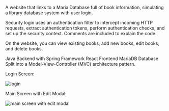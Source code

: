 A website that links to a Maria Database full of book information, simulating a library database system with user login.

Security login uses an authentication filter to intercept incoming HTTP requests, extract authentication tokens, perform authentication checks, and set up the security context. Comments are included to explain the code.

On the website, you can view existing books, add new books, edit books, and delete books.

Java Backend with Spring Framework
React Frontend
MariaDB Database
Split into a Model-View-Controller (MVC) architecture pattern.


Login Screen:

![login](https://github.com/Ethan-Nowa/Java-Book-Library-Backend/assets/140451419/c2411cb9-65a4-4484-a265-8dbd9ec79d3f)


Main Screen with Edit Modal:

![main screen with edit modal](https://github.com/Ethan-Nowa/Java-Book-Library-Backend/assets/140451419/3786e12a-1e64-4129-8dde-b8665537c314)
